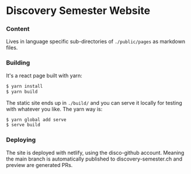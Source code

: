 # Discovery Semester Website

### Content

Lives in language specific sub-directories of `./public/pages` as markdown files.

### Building

It's a react page built with yarn:

``` sh
$ yarn install
$ yarn build
```

The static site ends up in `./build/` and you can serve it locally for testing with whatever you like. The yarn way is:

``` sh
$ yarn global add serve
$ serve build
```

### Deploying

The site is deployed with netlify, using the disco-github account. Meaning the main branch is automatically published to discovery-semester.ch and preview are generated PRs.
